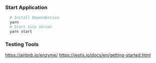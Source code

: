 ### Start Application
```sh 
  # Install Dependencies
  yarn
  # Start Site Server
  yarn start
```
### Testing Tools 
https://airbnb.io/enzyme/
https://jestjs.io/docs/en/getting-started.html

